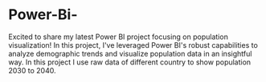 # Power-Bi-
Excited to share my latest Power BI project focusing on population visualization! 
In this project, I've leveraged Power BI's robust capabilities to analyze demographic trends and visualize population data in an insightful way.
In this project I use raw data of different country to show population 2030 to 2040.
